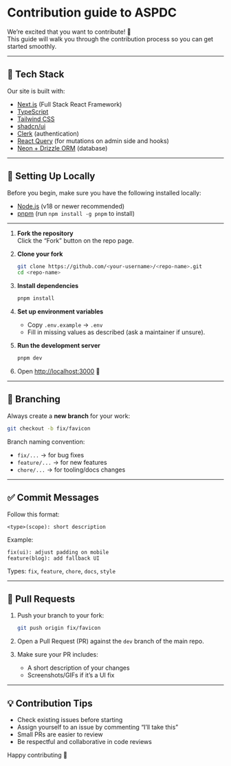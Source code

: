 # Contribution guide to ASPDC

We’re excited that you want to contribute! 🎉  
This guide will walk you through the contribution process so you can get started smoothly.

---

## 🔧 Tech Stack

Our site is built with:

- [Next.js](https://nextjs.org/) (Full Stack React Framework)
- [TypeScript](https://www.typescriptlang.org/)
- [Tailwind CSS](https://tailwindcss.com/)
- [shadcn/ui](https://ui.shadcn.com/)
- [Clerk](https://clerk.dev/) (authentication)
- [React Query](https://tanstack.com/query/latest) (for mutations on admin side and hooks)
- [Neon + Drizzle ORM](https://orm.drizzle.team/) (database)

---

## 📂 Setting Up Locally

Before you begin, make sure you have the following installed locally:

- [Node.js](https://nodejs.org/) (v18 or newer recommended)
- [pnpm](https://pnpm.io/) (run `npm install -g pnpm` to install)

---

1. **Fork the repository**  
   Click the “Fork” button on the repo page.

2. **Clone your fork**

    ```bash
    git clone https://github.com/<your-username>/<repo-name>.git
    cd <repo-name>
    ```

3. **Install dependencies**

    ```bash
    pnpm install
    ```

4. **Set up environment variables**
    - Copy `.env.example` → `.env`
    - Fill in missing values as described (ask a maintainer if unsure).

5. **Run the development server**

    ```bash
    pnpm dev
    ```

6. Open [http://localhost:3000](http://localhost:3000) 🎉

---

## 🌱 Branching

Always create a **new branch** for your work:

```bash
git checkout -b fix/favicon
```

Branch naming convention:

- `fix/...` → for bug fixes
- `feature/...` → for new features
- `chore/...` → for tooling/docs changes

---

## ✅ Commit Messages

Follow this format:

```
<type>(scope): short description
```

Example:

```
fix(ui): adjust padding on mobile
feature(blog): add fallback UI
```

Types: `fix`, `feature`, `chore`, `docs`, `style`

---

## 🔄 Pull Requests

1. Push your branch to your fork:

    ```bash
    git push origin fix/favicon
    ```

2. Open a Pull Request (PR) against the `dev` branch of the main repo.

3. Make sure your PR includes:
    - A short description of your changes
    - Screenshots/GIFs if it’s a UI fix

---

## 💡 Contribution Tips

- Check existing issues before starting
- Assign yourself to an issue by commenting “I’ll take this”
- Small PRs are easier to review
- Be respectful and collaborative in code reviews

Happy contributing 🚀
